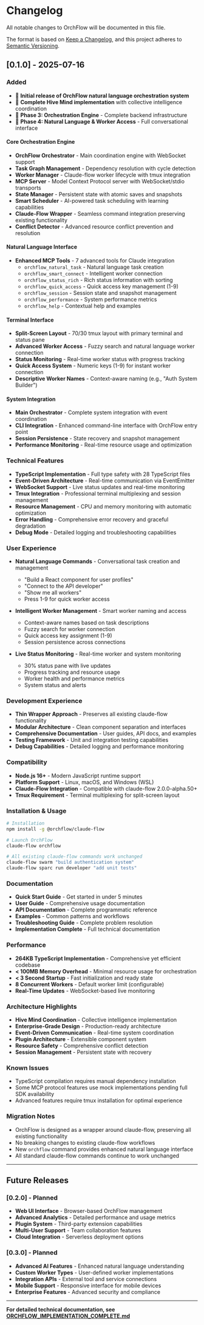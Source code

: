 # Changelog

All notable changes to OrchFlow will be documented in this file.

The format is based on [Keep a Changelog](https://keepachangelog.com/en/1.0.0/),
and this project adheres to [Semantic Versioning](https://semver.org/spec/v2.0.0.html).

## [0.1.0] - 2025-07-16

### Added
- 🎉 **Initial release of OrchFlow natural language orchestration system**
- 🐝 **Complete Hive Mind implementation** with collective intelligence coordination
- 🚀 **Phase 3: Orchestration Engine** - Complete backend infrastructure
- 💬 **Phase 4: Natural Language & Worker Access** - Full conversational interface

#### Core Orchestration Engine
- **OrchFlow Orchestrator** - Main coordination engine with WebSocket support
- **Task Graph Management** - Dependency resolution with cycle detection
- **Worker Manager** - Claude-flow worker lifecycle with tmux integration
- **MCP Server** - Model Context Protocol server with WebSocket/stdio transports
- **State Manager** - Persistent state with atomic saves and snapshots
- **Smart Scheduler** - AI-powered task scheduling with learning capabilities
- **Claude-Flow Wrapper** - Seamless command integration preserving existing functionality
- **Conflict Detector** - Advanced resource conflict prevention and resolution

#### Natural Language Interface
- **Enhanced MCP Tools** - 7 advanced tools for Claude integration
  - `orchflow_natural_task` - Natural language task creation
  - `orchflow_smart_connect` - Intelligent worker connection
  - `orchflow_status_rich` - Rich status information with sorting
  - `orchflow_quick_access` - Quick access key management (1-9)
  - `orchflow_session` - Session state and snapshot management
  - `orchflow_performance` - System performance metrics
  - `orchflow_help` - Contextual help and examples

#### Terminal Interface
- **Split-Screen Layout** - 70/30 tmux layout with primary terminal and status pane
- **Advanced Worker Access** - Fuzzy search and natural language worker connection
- **Status Monitoring** - Real-time worker status with progress tracking
- **Quick Access System** - Numeric keys (1-9) for instant worker connection
- **Descriptive Worker Names** - Context-aware naming (e.g., "Auth System Builder")

#### System Integration
- **Main Orchestrator** - Complete system integration with event coordination
- **CLI Integration** - Enhanced command-line interface with OrchFlow entry point
- **Session Persistence** - State recovery and snapshot management
- **Performance Monitoring** - Real-time resource usage and optimization

### Technical Features
- **TypeScript Implementation** - Full type safety with 28 TypeScript files
- **Event-Driven Architecture** - Real-time communication via EventEmitter
- **WebSocket Support** - Live status updates and real-time monitoring
- **Tmux Integration** - Professional terminal multiplexing and session management
- **Resource Management** - CPU and memory monitoring with automatic optimization
- **Error Handling** - Comprehensive error recovery and graceful degradation
- **Debug Mode** - Detailed logging and troubleshooting capabilities

### User Experience
- **Natural Language Commands** - Conversational task creation and management
  - "Build a React component for user profiles"
  - "Connect to the API developer"
  - "Show me all workers"
  - Press 1-9 for quick worker access

- **Intelligent Worker Management** - Smart worker naming and access
  - Context-aware names based on task descriptions
  - Fuzzy search for worker connection
  - Quick access key assignment (1-9)
  - Session persistence across connections

- **Live Status Monitoring** - Real-time worker and system monitoring
  - 30% status pane with live updates
  - Progress tracking and resource usage
  - Worker health and performance metrics
  - System status and alerts

### Development Experience
- **Thin Wrapper Approach** - Preserves all existing claude-flow functionality
- **Modular Architecture** - Clean component separation and interfaces
- **Comprehensive Documentation** - User guides, API docs, and examples
- **Testing Framework** - Unit and integration testing capabilities
- **Debug Capabilities** - Detailed logging and performance monitoring

### Compatibility
- **Node.js 16+** - Modern JavaScript runtime support
- **Platform Support** - Linux, macOS, and Windows (WSL)
- **Claude-Flow Integration** - Compatible with claude-flow 2.0.0-alpha.50+
- **Tmux Requirement** - Terminal multiplexing for split-screen layout

### Installation & Usage
```bash
# Installation
npm install -g @orchflow/claude-flow

# Launch OrchFlow
claude-flow orchflow

# All existing claude-flow commands work unchanged
claude-flow swarm "build authentication system"
claude-flow sparc run developer "add unit tests"
```

### Documentation
- **Quick Start Guide** - Get started in under 5 minutes
- **User Guide** - Comprehensive usage documentation
- **API Documentation** - Complete programmatic reference
- **Examples** - Common patterns and workflows
- **Troubleshooting Guide** - Complete problem resolution
- **Implementation Complete** - Full technical documentation

### Performance
- **264KB TypeScript Implementation** - Comprehensive yet efficient codebase
- **< 100MB Memory Overhead** - Minimal resource usage for orchestration
- **< 3 Second Startup** - Fast initialization and ready state
- **8 Concurrent Workers** - Default worker limit (configurable)
- **Real-Time Updates** - WebSocket-based live monitoring

### Architecture Highlights
- **Hive Mind Coordination** - Collective intelligence implementation
- **Enterprise-Grade Design** - Production-ready architecture
- **Event-Driven Communication** - Real-time system coordination
- **Plugin Architecture** - Extensible component system
- **Resource Safety** - Comprehensive conflict detection
- **Session Management** - Persistent state with recovery

### Known Issues
- TypeScript compilation requires manual dependency installation
- Some MCP protocol features use mock implementations pending full SDK availability
- Advanced features require tmux installation for optimal experience

### Migration Notes
- OrchFlow is designed as a wrapper around claude-flow, preserving all existing functionality
- No breaking changes to existing claude-flow workflows
- New `orchflow` command provides enhanced natural language interface
- All standard claude-flow commands continue to work unchanged

---

## Future Releases

### [0.2.0] - Planned
- **Web UI Interface** - Browser-based OrchFlow management
- **Advanced Analytics** - Detailed performance and usage metrics
- **Plugin System** - Third-party extension capabilities
- **Multi-User Support** - Team collaboration features
- **Cloud Integration** - Serverless deployment options

### [0.3.0] - Planned
- **Advanced AI Features** - Enhanced natural language understanding
- **Custom Worker Types** - User-defined worker implementations
- **Integration APIs** - External tool and service connections
- **Mobile Support** - Responsive interface for mobile devices
- **Enterprise Features** - Advanced security and compliance

---

**For detailed technical documentation, see [ORCHFLOW_IMPLEMENTATION_COMPLETE.md](../ORCHFLOW_IMPLEMENTATION_COMPLETE.md)**